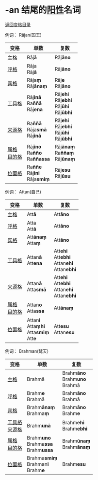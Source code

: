 # -an 结尾的[阳性](masculime.md)名词

[返回变格目录](readme.md)

例词： Rājan(国王)

| 变格 | 单数 |复数 |
| ---| -----| ------|
| [主格](../../declension/nom.md) | Rāj**ā** |  Rāj**āno** | 
| [呼格](../../declension/voc.md) | Rāja<br>Rāj**ā** |  Rāj**āno** |
| [宾格](../../declension/acc.md) | Rāja**ṃ**<br>Rāj**ānaṃ** |  Rāj**e**<br>Rāj**āno** |
| [工具格](../../declension/instr.md) | Rāj**inā**<br>Ra**ññā**<br>Rāj**ena** | Rāj**ehi**<br>Rāj**ebhi**<br>Rāj**ūhi**<br>Rāj**ūbhi** | 
| [来源格](../../declension/abl.md) | Ra**ññā**<br>Rāja**smā**<br>Rāj**inā** | Rāj**ehi**<br>Rāj**ebhi**<br>Rāj**ūhi**<br>Rāj**ūbhi** | 
| [属格](../../declension/gen.md)<br>[目的格](../declension/dat.md) | Rāj**ino**<br>Ra**ñño**<br>Ra**ññassa** |  Rāj**ānaṃ**<br>Ra**ññaṃ**<br>Rāj**ūnaṃ** | 
| [位置格](../../declension/loc.md) | Ra**ññe**<br>Rāj**ini**<br>Rāja**smiṃ** |  Rāj**esu**<br>Rāj**ūsu** | 


例词： Attan(自己)

| 变格 | 单数 |复数 |
| ---| -----| ------|
| [主格](../../declension/nom.md) | Att**ā** | Att**āno** | 
| [呼格](../../declension/voc.md) | Atta<br>Att**ā**  |  Att**āno** | 
| [宾格](../../declension/acc.md) | Att**ānaṃ**<br>Atta**ṃ** |  Att**āno** | 
| [工具格](../../declension/instr.md) | Attan**ā**<br>Att**ena** |  Att**ehi**<br>Att**ebhi**<br>Attan**ehi**<br>Attan**ebhi** | 
| [来源格](../../declension/abl.md) | Attan**ā**<br>Atta**smā**  | Att**ehi**<br>Att**ebhi**<br>Attan**ehi**<br>Attan**ebhi** | 
| [属格](../../declension/gen.md)<br>[目的格](../declension/dat.md) | Attan**o**<br>Atta**ssa** |  Att**ānaṃ** | 
| [位置格](../../declension/loc.md) | Attan**i**<br>Atta**ṃhi**<br>Atta**smiṃ**<br>Att**e** |  Att**esu**<br>Attan**esu** | 


例词： Brahman(梵天)

| 变格 | 单数 |复数 |
| ---| -----| ------|
| [主格](../../declension/nom.md) | Brahmā | Brahm**āno**<br>Brahm**uno**<br>Brahmā  |
| [呼格](../../declension/voc.md) | Brahm**e**<br>Brahmā | Brahm**āno**<br>Brahmā |
| [宾格](../../declension/acc.md) | Brahm**ānaṃ**<br>Brahma**ṃ** | Brahm**āno**<br>Brahm**e**  |
| [工具格](../../declension/instr.md)<br>[来源格](../../declension/abl.md)  | Brahm**unā** | Brahm**ehi**<br>Brahm**ebhi**  |
| [属格](../../declension/gen.md)<br>[目的格](../declension/dat.md) | Brahm**uno**<br>Brahma**ssa**<br>Brahm**ussa** | Brahm**ūnaṃ**<br>Brahm**ānaṃ** |
| [位置格](../../declension/loc.md) | Brahma**smiṃ**<br>Brahman**i**<br>Brahm**e** | Brahm**esu** |
